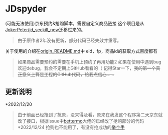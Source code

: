 # JDspyder
(可能无法使用)京东预约&amp;抢购脚本，需要自定义商品链接
这个项目是从[JokerPeter/jd_seckill_new](https://github.com/JokerPeter/jd_seckill_new)迁移过来的。

>由于原作者2年没有更新，部分代码已经失效并重写。

关于使用的介绍在[origin_README.md](https://github.com/BlackWatch0/JDspyder/blob/main/origin_README.md)中
eid，fp，商品id的获取方式百度都有
>如果商品需要预约的需要在手机上预约了再用功能2
如果在使用中遇到bug欢迎debug，我会不定期上GitHub看看的（
记得Star一下，~~我的第一个真正意义上算是工程的GitHub代码，给我点信心……~~



## 更新说明
*2022/12/20
  >由于前面已经抢到了抗原，没来得及看，原来在我发这个程序第二天京东就改了接口，根据issue中[bettermo](https://github.com/bettermo)大佬的已经改了抢购部分的代码
*2022/12/24
  >抢购也不能用了，有没有抢成功的[举个手](https://github.com/BlackWatch0/JDspyder/issues/25)
